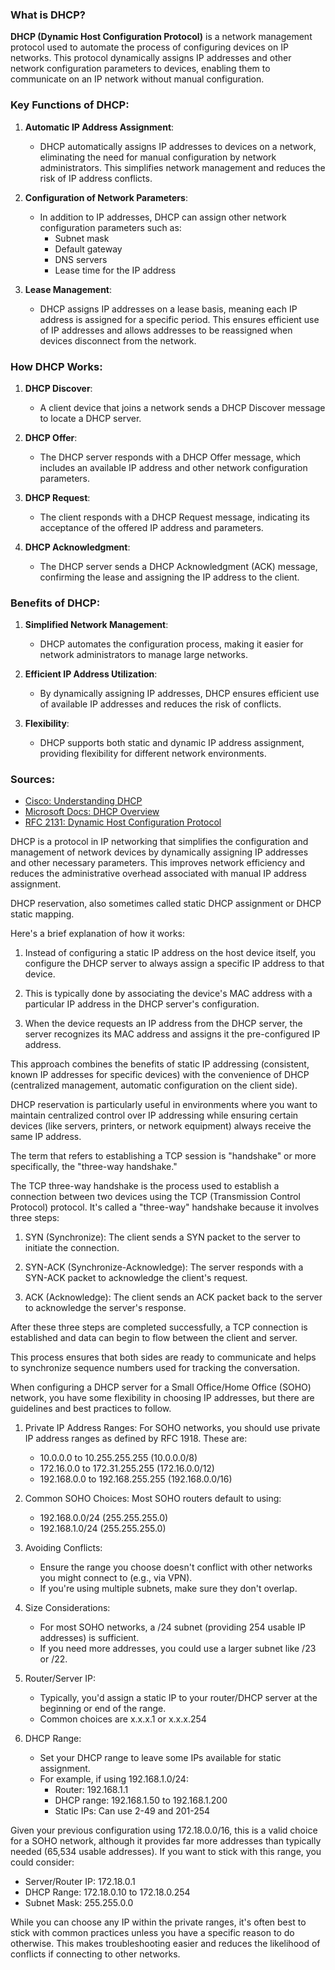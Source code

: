 ### What is DHCP?

**DHCP (Dynamic Host Configuration Protocol)** is a network management protocol used to automate the process of configuring devices on IP networks. This protocol dynamically assigns IP addresses and other network configuration parameters to devices, enabling them to communicate on an IP network without manual configuration.

### Key Functions of DHCP:

1. **Automatic IP Address Assignment**:
   - DHCP automatically assigns IP addresses to devices on a network, eliminating the need for manual configuration by network administrators. This simplifies network management and reduces the risk of IP address conflicts.

2. **Configuration of Network Parameters**:
   - In addition to IP addresses, DHCP can assign other network configuration parameters such as:
     - Subnet mask
     - Default gateway
     - DNS servers
     - Lease time for the IP address

3. **Lease Management**:
   - DHCP assigns IP addresses on a lease basis, meaning each IP address is assigned for a specific period. This ensures efficient use of IP addresses and allows addresses to be reassigned when devices disconnect from the network.

### How DHCP Works:

1. **DHCP Discover**:
   - A client device that joins a network sends a DHCP Discover message to locate a DHCP server.

2. **DHCP Offer**:
   - The DHCP server responds with a DHCP Offer message, which includes an available IP address and other network configuration parameters.

3. **DHCP Request**:
   - The client responds with a DHCP Request message, indicating its acceptance of the offered IP address and parameters.

4. **DHCP Acknowledgment**:
   - The DHCP server sends a DHCP Acknowledgment (ACK) message, confirming the lease and assigning the IP address to the client.

### Benefits of DHCP:

1. **Simplified Network Management**:
   - DHCP automates the configuration process, making it easier for network administrators to manage large networks.

2. **Efficient IP Address Utilization**:
   - By dynamically assigning IP addresses, DHCP ensures efficient use of available IP addresses and reduces the risk of conflicts.

3. **Flexibility**:
   - DHCP supports both static and dynamic IP address assignment, providing flexibility for different network environments.

### Sources:
- [Cisco: Understanding DHCP](https://www.cisco.com/c/en/us/support/docs/ip/dynamic-host-configuration-protocol-dhcp/13788-9.html)
- [Microsoft Docs: DHCP Overview](https://docs.microsoft.com/en-us/windows-server/networking/technologies/dhcp/dhcp-overview)
- [RFC 2131: Dynamic Host Configuration Protocol](https://tools.ietf.org/html/rfc2131)

DHCP is a protocol in IP networking that simplifies the configuration and management of network devices by dynamically assigning IP addresses and other necessary parameters. This improves network efficiency and reduces the administrative overhead associated with manual IP address assignment.

DHCP reservation, also sometimes called static DHCP assignment or DHCP static mapping.

Here's a brief explanation of how it works:

1. Instead of configuring a static IP address on the host device itself, you configure the DHCP server to always assign a specific IP address to that device.

2. This is typically done by associating the device's MAC address with a particular IP address in the DHCP server's configuration.

3. When the device requests an IP address from the DHCP server, the server recognizes its MAC address and assigns it the pre-configured IP address.

This approach combines the benefits of static IP addressing (consistent, known IP addresses for specific devices) with the convenience of DHCP (centralized management, automatic configuration on the client side).

DHCP reservation is particularly useful in environments where you want to maintain centralized control over IP addressing while ensuring certain devices (like servers, printers, or network equipment) always receive the same IP address.

The term that refers to establishing a TCP session is "handshake" or more specifically, the "three-way handshake."

The TCP three-way handshake is the process used to establish a connection between two devices using the TCP (Transmission Control Protocol) protocol. It's called a "three-way" handshake because it involves three steps:

1. SYN (Synchronize): The client sends a SYN packet to the server to initiate the connection.

2. SYN-ACK (Synchronize-Acknowledge): The server responds with a SYN-ACK packet to acknowledge the client's request.

3. ACK (Acknowledge): The client sends an ACK packet back to the server to acknowledge the server's response.

After these three steps are completed successfully, a TCP connection is established and data can begin to flow between the client and server.

This process ensures that both sides are ready to communicate and helps to synchronize sequence numbers used for tracking the conversation.

When configuring a DHCP server for a Small Office/Home Office (SOHO) network, you have some flexibility in choosing IP addresses, but there are guidelines and best practices to follow.

1. Private IP Address Ranges:
   For SOHO networks, you should use private IP address ranges as defined by RFC 1918. These are:

   - 10.0.0.0 to 10.255.255.255 (10.0.0.0/8)
   - 172.16.0.0 to 172.31.255.255 (172.16.0.0/12)
   - 192.168.0.0 to 192.168.255.255 (192.168.0.0/16)

2. Common SOHO Choices:
   Most SOHO routers default to using:
   - 192.168.0.0/24 (255.255.255.0)
   - 192.168.1.0/24 (255.255.255.0)

3. Avoiding Conflicts:
   - Ensure the range you choose doesn't conflict with other networks you might connect to (e.g., via VPN).
   - If you're using multiple subnets, make sure they don't overlap.

4. Size Considerations:
   - For most SOHO networks, a /24 subnet (providing 254 usable IP addresses) is sufficient.
   - If you need more addresses, you could use a larger subnet like /23 or /22.

5. Router/Server IP:
   - Typically, you'd assign a static IP to your router/DHCP server at the beginning or end of the range.
   - Common choices are x.x.x.1 or x.x.x.254

6. DHCP Range:
   - Set your DHCP range to leave some IPs available for static assignment.
   - For example, if using 192.168.1.0/24:
     - Router: 192.168.1.1
     - DHCP range: 192.168.1.50 to 192.168.1.200
     - Static IPs: Can use 2-49 and 201-254

Given your previous configuration using 172.18.0.0/16, this is a valid choice for a SOHO network, although it provides far more addresses than typically needed (65,534 usable addresses). If you want to stick with this range, you could consider:

- Server/Router IP: 172.18.0.1
- DHCP Range: 172.18.0.10 to 172.18.0.254
- Subnet Mask: 255.255.0.0

While you can choose any IP within the private ranges, it's often best to stick with common practices unless you have a specific reason to do otherwise. This makes troubleshooting easier and reduces the likelihood of conflicts if connecting to other networks.
